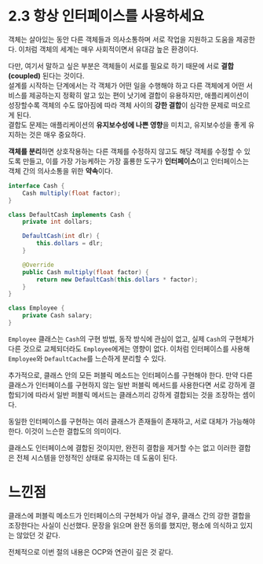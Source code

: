 # 2.3 항상 인터페이스를 사용하세요
객체는 살아있는 동안 다른 객체들과 의사소통하며 서로 작업을 지원하고 도움을 제공한다. 이처럼 객체의 세계는 매우 사회적이면서 유대감 높은 환경이다.

다만, 여기서 말하고 싶은 부분은 객체들이 서로를 필요로 하기 때문에 서로 **결합(coupled)** 된다는 것이다.  
설계를 시작하는 단계에서는 각 객체가 어떤 일을 수행해야 하고 다른 객체에게 어떤 서비스를 제공하는지 정확히 알고 있는 편이 낫기에 결합이 유용하지만, 애플리케이션이 성장할수록 객체의 수도 많아짐에 따라 객체 사이의 **강한 결합**이 심각한 문제로 떠오르게 된다.  
결합도 문제는 애플리케이션의 **유지보수성에 나쁜 영향**을 미치고, 유지보수성을 좋게 유지하는 것은 매우 중요하다.

**객체를 분리**하면 상호작용하는 다른 객체를 수정하지 않고도 해당 객체를 수정할 수 있도록 만들고, 이를 가장 가능케하는 가장 훌룡한 도구가 **인터페이스**이고 인터페이스는 객체 간의 의사소통을 위한 **약속**이다.

```java
interface Cash {
    Cash multiply(float factor);
}

class DefaultCash implements Cash {
    private int dollars;

    DefaultCash(int dlr) {
        this.dollars = dlr;
    }

    @Override
    public Cash multiply(float factor) {
        return new DefaultCash(this.dollars * factor);
    }
}
```

```java
class Employee {
    private Cash salary;
}
```
`Employee` 클래스는 `Cash`의 구현 방법, 동작 방식에 관심이 없고, 실제 `Cash`의 구현체가 다른 것으로 교체되더라도 `Employee`에게는 영향이 없다.
이처럼 인터페이스를 사용해 `Employee`와 `DefaultCache`를 느슨하게 분리할 수 있다.

추가적으로, 클래스 안의 모든 퍼블릭 메소드는 인터페이스를 구현해야 한다. 만약 다른 클래스가 인터페이스를 구현하지 않는 일반 퍼블릭 메서드를 사용한다면 서로 강하게 결합되기에 따라서 일반 퍼블릭 메서드는 클래스끼리 강하게 결합되는 것을 조장하는 셈이다.

동일한 인터페이스를 구현하는 여러 클래스가 존재들이 존재하고, 서로 대체가 가능해야 한다. 이것이 느슨한 결합도의 의미이다.

클래스도 인터페이스에 결합된 것이지만, 완전히 결합을 제거할 수는 없고 이러한 결합은 전체 시스템을 안정적인 상태로 유지하는 데 도움이 된다.

# 느낀점
클래스에 퍼블릭 메소드가 인터페이스의 구현체가 아닐 경우, 클래스 간의 강한 결합을 조장한다는 사실이 신선했다. 문장을 읽으며 완전 동의를 했지만, 평소에 의식하고 있지는 않았던 것 같다.

전체적으로 이번 절의 내용은 OCP와 연관이 깊은 것 같다.